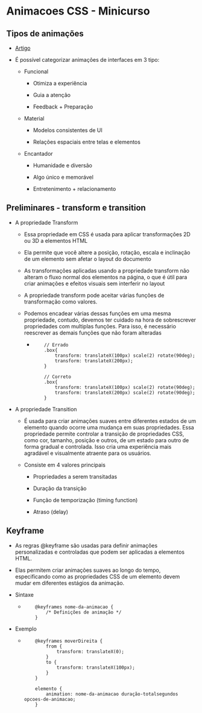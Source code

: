 # Animacoes CSS - Minicurso

## Tipos de animações 

- [Artigo](https://desenvolvimentoparaweb.com/ux/motion-ui-principios-tipos-animacao-interface/#:~:text=Colocando%20tudo%20isso%20em%20conjunto,%3A%20Funcional%2C%20Material%20e%20Encantador.)

- É possível categorizar animações de interfaces em 3 tipo:
    - Funcional 
        - Otimiza a experiência

        - Guia a atenção

        - Feedback + Preparação

    - Material 
        - Modelos consistentes de UI

        - Relações espaciais entre telas e elementos

    - Encantador
        - Humanidade e diversão

        - Algo único e memorável

        - Entretenimento + relacionamento

## Preliminares - transform e transition
- A propriedade Transform
    - Essa propriedade em CSS é usada para aplicar transformações 2D ou 3D a elementos HTML

    - Ela permite que você altere a posição, rotação, escala e inclinação de um elemento sem afetar o layout do documento

    - As transformações aplicadas usando a propriedade transform não alteram o fluxo normal dos elementos na página, o que é útil para criar animações e efeitos visuais sem interferir no layout

    - A propriedade transform pode aceitar várias funções de transformação como valores.

    - Podemos encadear várias dessas funções em uma mesma propriedade, contudo, devemos ter cuidado na hora de sobrescrever propriedades com multiplas funções. Para isso, é necessário reescrever as demais funções que não foram alteradas
        -   ```
                // Errado
                .box{
                    transform: translateX(100px) scale(2) rotate(90deg);
                    transform: translateX(200px);
                }

                // Correto
                .box{
                    transform: translateX(100px) scale(2) rotate(90deg);
                    transform: translateX(200px) scale(2) rotate(90deg);
                }
            ```

- A propriedade Transition
    - É usada para criar animações suaves entre diferentes estados de um elemento quando ocorre uma mudança em suas propriedades. Essa propriedade permite controlar a transição de propriedades CSS, como cor, tamanho, posição e outros, de um estado para outro de forma gradual e controlada. Isso cria uma experiência mais agradável e visualmente atraente para os usuários.

    - Consiste em 4 valores principais
        - Propriedades a serem transitadas

        - Duração da transição

        - Função de temporização (timing function)

        - Atraso (delay)

## Keyframe
- As regras @keyframe são usadas para definir animações personalizadas e controladas que podem ser aplicadas a elementos HTML.

- Elas permitem criar animações suaves ao longo do tempo, especificando como as propriedades CSS de um elemento devem mudar em diferentes estágios da animação.

- Sintaxe 
    -   ```
            @keyframes nome-da-animacao {
                /* Definições de animação */
            }

        ```

- Exemplo 
    -   ```
            @keyframes moverDireita {
                from {
                    transform: translateX(0);
                }
                to {
                    transform: translateX(100px);
                }
            }

            elemento {
                animation: nome-da-animacao duração-totalsegundos opcoes-de-animacao;
            }
        ```